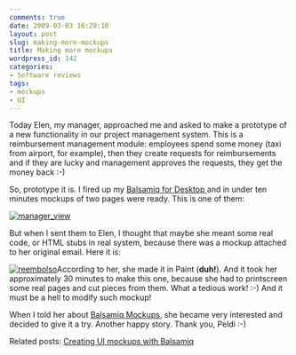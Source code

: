 ```yaml
---
comments: true
date: 2009-03-03 16:29:10
layout: post
slug: making-more-mockups
title: Making more mockups
wordpress_id: 142
categories:
- Software reviews
tags:
- mockups
- UI
---
```


Today Elen, my manager, approached me and asked to make a prototype of a new functionality in our project management system. This is a reimbursement management module: employees spend some money (taxi from airport, for example), then they create requests for reimbursements and if they are lucky and management approves the requests, they get the money back :-)

So, prototype it is. I fired up my [Balsamiq for Desktop ](http://balsamiq.com/products/mockups/desktop)and in under ten minutes mockups of two pages were ready. This is one of them:


[![manager_view](http://software.tulentsev.com/wp-content/uploads/2009/03/manager_view.png)](http://software.tulentsev.com/wp-content/uploads/2009/03/manager_view.png)




But when I sent them to Elen, I thought that maybe she meant some real code, or HTML stubs in real system, because there was a mockup attached to her original email. Here it is:




[![reembolso](http://software.tulentsev.com/wp-content/uploads/2009/03/reembolso-300x159.jpg)](http://software.tulentsev.com/wp-content/uploads/2009/03/reembolso.jpg)According to her, she made it in Paint (**duh!**). And it took her approximately 30 minutes to make this one, because she had to printscreen some real pages and cut pieces from them. What a tedious work! :-) And it must be a hell to modify such mockup!




When I told her about [Balsamiq Mockups](http://balsamiq.com/), she became very interested and decided to give it a try. Another happy story. Thank you, Peldi :-)




Related posts: [Creating UI mockups with Balsamiq](http://software.tulentsev.com/2008/12/creating-ui-mockups-with-balsamiq/)
